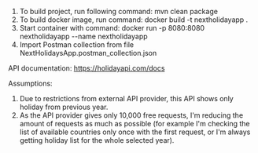 1. To build project, run following command: mvn clean package
2. To build docker image, run command: docker build -t nextholidayapp .
3. Start container with command: docker run -p 8080:8080 nextholidayapp --name nextholidayapp
4. Import Postman collection from file NextHolidaysApp.postman_collection.json


API documentation: https://holidayapi.com/docs


Assumptions:
1. Due to restrictions from external API provider, this API shows only holiday from previous year.
2. As the API provider gives only 10,000 free requests, I'm reducing the amount of requests as much as possible (for example I'm checking the list of available countries only once with the first request, or I'm always getting holiday list for the whole selected year).
